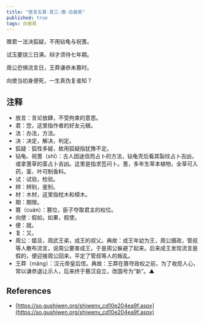 ```yaml
---
title: "放言五首-其三-唐-白居易"
published: true
tags: 白居易
---
```


赠君一法决狐疑，不用钻龟与祝蓍。

试玉要烧三日满，辩才须待七年期。

周公恐惧流言日，王莽谦恭未篡时。

向使当初身便死，一生真伪复谁知？

## 注释

- 放言：言论放肆，不受拘束的意思。
- 君：您，这里指作者的好友元稹。
- 法：办法，方法。
- 决：决定，解决，判定。
- 狐疑：狐性多疑，故用狐疑指犹豫不定。
- 钻龟、祝蓍（shī）：古人因迷信而占卜的方法，钻龟壳后看其裂纹占卜吉凶，或拿蓍草的茎占卜吉凶。这里是指求签问卜。蓍，多年生草本植物，全草可入药，茎、叶可制香料。
- 试：试验，检验。
- 辨：辨别，鉴别。
- 材：木材，这里指枕木和樟木。
- 期：期限。
- 篡（cuàn）：篡位，臣子夺取君主的权位。
- 向使：假如，如果，假使。
- 便：就。
- 复：又。
- 周公：姬旦，周武王弟，成王的叔父。典故：成王年幼为王，周公摄政，管叔等人散布流言，说周公要害成王，于是周公躲避了起来。后来成王发现流言是假的，便迎接周公回来，平定了管叔等人的叛乱。
- 王莽（mǎng）：汉元帝皇后侄。典故：王莽在篡夺政权之前，为了收揽人心，常以谦恭退让示人，后来终于篡汉自立，改国号为“新”。▲

## References

- [https://so.gushiwen.org/shiwenv_cd10e204ea9f.aspx](https://so.gushiwen.org/shiwenv_cd10e204ea9f.aspx)